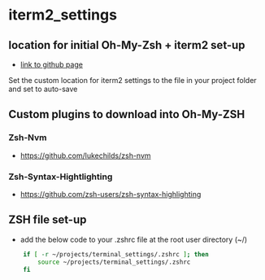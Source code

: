 # iterm2_settings

## location for initial Oh-My-Zsh + iterm2 set-up

- [link to github page](https://gist.github.com/kevin-smets/8568070)

Set the custom location for iterm2 settings to the file in your project folder and set to auto-save

## Custom plugins to download into Oh-My-ZSH

### Zsh-Nvm
- https://github.com/lukechilds/zsh-nvm
### Zsh-Syntax-Hightlighting
- https://github.com/zsh-users/zsh-syntax-highlighting

## ZSH file set-up

- add the below code to your .zshrc file at the root user directory (~/)

```zsh
    if [ -r ~/projects/terminal_settings/.zshrc ]; then
        source ~/projects/terminal_settings/.zshrc
    fi
```
